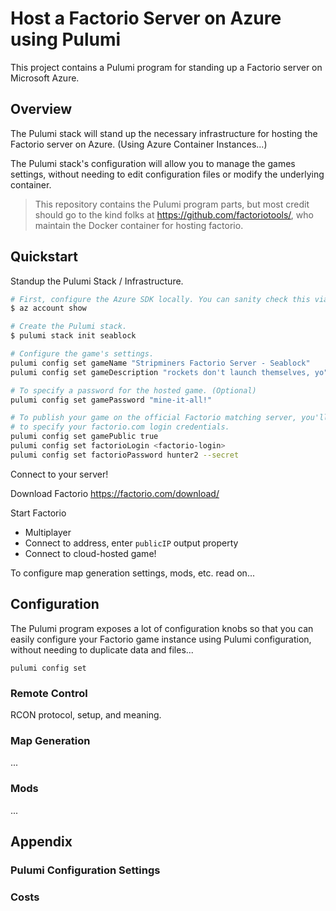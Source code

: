 # Host a Factorio Server on Azure using Pulumi

This project contains a Pulumi program for standing up a Factorio server on Microsoft Azure.

## Overview

The Pulumi stack will stand up the necessary infrastructure for hosting the Factorio server
on Azure. (Using Azure Container Instances...)

The Pulumi stack's configuration will allow you to manage the games settings, without needing
to edit configuration files or modify the underlying container.

> This repository contains the Pulumi program parts, but most credit should go to the kind
> folks at https://github.com/factoriotools/, who maintain the Docker container for hosting
> factorio.

## Quickstart

Standup the Pulumi Stack / Infrastructure.

```zsh
# First, configure the Azure SDK locally. You can sanity check this via:
$ az account show

# Create the Pulumi stack.
$ pulumi stack init seablock

# Configure the game's settings.
pulumi config set gameName "Stripminers Factorio Server - Seablock"
pulumi config set gameDescription "rockets don't launch themselves, yo"

# To specify a password for the hosted game. (Optional)
pulumi config set gamePassword "mine-it-all!"

# To publish your game on the official Factorio matching server, you'll need
# to specify your factorio.com login credentials.
pulumi config set gamePublic true
pulumi config set factorioLogin <factorio-login>
pulumi config set factorioPassword hunter2 --secret
```

Connect to your server!

Download Factorio https://factorio.com/download/

Start Factorio
- Multiplayer
- Connect to address, enter `publicIP` output property
- Connect to cloud-hosted game!

To configure map generation settings, mods, etc. read on...


## Configuration

The Pulumi program exposes a lot of configuration knobs so that you can easily
configure your Factorio game instance using Pulumi configuration, without needing
to duplicate data and files...

```
pulumi config set 
```

### Remote Control

RCON protocol, setup, and meaning.

### Map Generation

...

### Mods

...

## Appendix

### Pulumi Configuration Settings

### Costs

